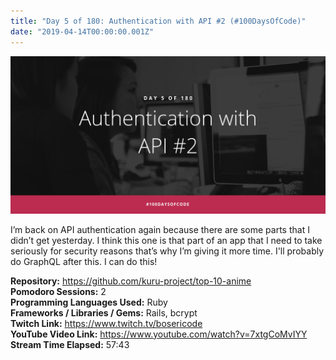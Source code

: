 ```yaml
---
title: "Day 5 of 180: Authentication with API #2 (#100DaysOfCode)"
date: "2019-04-14T00:00:00.001Z"
---
```


![Cover Image](../../assets/blog/190414001-day-5-of-180/Cover.png "Cover Image")

I’m back on API authentication again because there are some parts that I didn’t get yesterday. I think this one is that part of an app that I need to take seriously for security reasons that’s why I’m giving it more time. I'll probably do GraphQL after this. I can do this!

**Repository:** https://github.com/kuru-project/top-10-anime  
**Pomodoro Sessions:** 2  
**Programming Languages Used:** Ruby  
**Frameworks / Libraries / Gems:** Rails, bcrypt  
**Twitch Link:** https://www.twitch.tv/bosericode  
**YouTube Video Link:** https://www.youtube.com/watch?v=7xtgCoMvIYY  
**Stream Time Elapsed:** 57:43